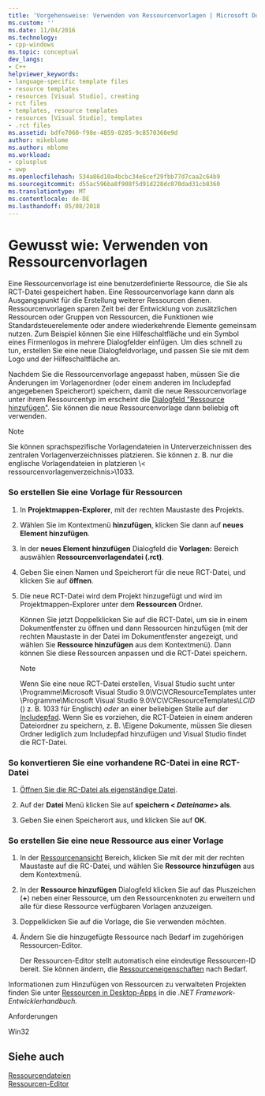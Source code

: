```yaml
---
title: 'Vorgehensweise: Verwenden von Ressourcenvorlagen | Microsoft Docs'
ms.custom: ''
ms.date: 11/04/2016
ms.technology:
- cpp-windows
ms.topic: conceptual
dev_langs:
- C++
helpviewer_keywords:
- language-specific template files
- resource templates
- resources [Visual Studio], creating
- rct files
- templates, resource templates
- resources [Visual Studio], templates
- .rct files
ms.assetid: bdfe7060-f98e-4859-8285-9c8570360e9d
author: mikeblome
ms.author: mblome
ms.workload:
- cplusplus
- uwp
ms.openlocfilehash: 534a86d10a4bcbc34e6cef29fbb77d7caa2c64b9
ms.sourcegitcommit: d55ac596ba8f908f5d91d228dc070dad31cb8360
ms.translationtype: MT
ms.contentlocale: de-DE
ms.lasthandoff: 05/08/2018
---
```

# <a name="how-to-use-resource-templates"></a>Gewusst wie: Verwenden von Ressourcenvorlagen
Eine Ressourcenvorlage ist eine benutzerdefinierte Ressource, die Sie als RCT-Datei gespeichert haben. Eine Ressourcenvorlage kann dann als Ausgangspunkt für die Erstellung weiterer Ressourcen dienen. Ressourcenvorlagen sparen Zeit bei der Entwicklung von zusätzlichen Ressourcen oder Gruppen von Ressourcen, die Funktionen wie Standardsteuerelemente oder andere wiederkehrende Elemente gemeinsam nutzen. Zum Beispiel können Sie eine Hilfeschaltfläche und ein Symbol eines Firmenlogos in mehrere Dialogfelder einfügen. Um dies schnell zu tun, erstellen Sie eine neue Dialogfeldvorlage, und passen Sie sie mit dem Logo und der Hilfeschaltfläche an.  
  
 Nachdem Sie die Ressourcenvorlage angepasst haben, müssen Sie die Änderungen im Vorlagenordner (oder einem anderen im Includepfad angegebenen Speicherort) speichern, damit die neue Ressourcenvorlage unter ihrem Ressourcentyp im erscheint die [Dialogfeld "Ressource hinzufügen"](../windows/add-resource-dialog-box.md). Sie können die neue Ressourcenvorlage dann beliebig oft verwenden.  
  
> [!NOTE]
>  Sie können sprachspezifische Vorlagendateien in Unterverzeichnissen des zentralen Vorlagenverzeichnisses platzieren. Sie können z. B. nur die englische Vorlagendateien in platzieren \\< ressourcenvorlagenverzeichnis\>\1033.  
  
### <a name="to-create-a-template-for-resources"></a>So erstellen Sie eine Vorlage für Ressourcen  
  
1.  In **Projektmappen-Explorer**, mit der rechten Maustaste des Projekts.  
  
2.  Wählen Sie im Kontextmenü **hinzufügen**, klicken Sie dann auf **neues Element hinzufügen**.  
  
3.  In der **neues Element hinzufügen** Dialogfeld die **Vorlagen:** Bereich auswählen **Ressourcenvorlagendatei (.rct)**.  
  
4.  Geben Sie einen Namen und Speicherort für die neue RCT-Datei, und klicken Sie auf **öffnen**.  
  
5.  Die neue RCT-Datei wird dem Projekt hinzugefügt und wird im Projektmappen-Explorer unter dem **Ressourcen** Ordner.  
  
     Können Sie jetzt Doppelklicken Sie auf die RCT-Datei, um sie in einem Dokumentfenster zu öffnen und dann Ressourcen hinzufügen (mit der rechten Maustaste in der Datei im Dokumentfenster angezeigt, und wählen Sie **Ressource hinzufügen** aus dem Kontextmenü). Dann können Sie diese Ressourcen anpassen und die RCT-Datei speichern.  
  
    > [!NOTE]
    >  Wenn Sie eine neue RCT-Datei erstellen, Visual Studio sucht unter \Programme\Microsoft Visual Studio 9.0\VC\VCResourceTemplates unter \Programme\Microsoft Visual Studio 9.0\VC\VCResourceTemplates\\*LCID* () z. B. 1033 für Englisch) *oder* an einer beliebigen Stelle auf der [Includepfad](../windows/how-to-specify-include-directories-for-resources.md). Wenn Sie es vorziehen, die RCT-Dateien in einem anderen Dateiordner zu speichern, z. B. \Eigene Dokumente, müssen Sie diesen Ordner lediglich zum Includepfad hinzufügen und Visual Studio findet die RCT-Datei.  
  
### <a name="to-convert-an-existing-rc-file-to-an-rct-file"></a>So konvertieren Sie eine vorhandene RC-Datei in eine RCT-Datei  
  
1.  [Öffnen Sie die RC-Datei als eigenständige Datei](../windows/how-to-open-a-resource-script-file-outside-of-a-project-standalone.md).  
  
2.  Auf der **Datei** Menü klicken Sie auf **speichern \< *Dateiname*> als**.  
  
3.  Geben Sie einen Speicherort aus, und klicken Sie auf **OK**.  
  
### <a name="to-create-a-new-resource-from-a-template"></a>So erstellen Sie eine neue Ressource aus einer Vorlage  
  
1.  In der [Ressourcenansicht](../windows/resource-view-window.md) Bereich, klicken Sie mit der mit der rechten Maustaste auf die RC-Datei, und wählen Sie **Ressource hinzufügen** aus dem Kontextmenü.  
  
2.  In der **Ressource hinzufügen** Dialogfeld klicken Sie auf das Pluszeichen (**+**) neben einer Ressource, um den Ressourcenknoten zu erweitern und alle für diese Ressource verfügbaren Vorlagen anzuzeigen.  
  
3.  Doppelklicken Sie auf die Vorlage, die Sie verwenden möchten.  
  
4.  Ändern Sie die hinzugefügte Ressource nach Bedarf im zugehörigen Ressourcen-Editor.  
  
     Der Ressourcen-Editor stellt automatisch eine eindeutige Ressourcen-ID bereit. Sie können ändern, die [Ressourceneigenschaften](../windows/changing-the-properties-of-a-resource.md) nach Bedarf.  
  
 Informationen zum Hinzufügen von Ressourcen zu verwalteten Projekten finden Sie unter [Ressourcen in Desktop-Apps](/dotnet/framework/resources/index) in die *.NET Framework-Entwicklerhandbuch.*  
  
 Anforderungen  
  
 Win32  
  
## <a name="see-also"></a>Siehe auch  
 [Ressourcendateien](../windows/resource-files-visual-studio.md)   
 [Ressourcen-Editor](../windows/resource-editors.md)